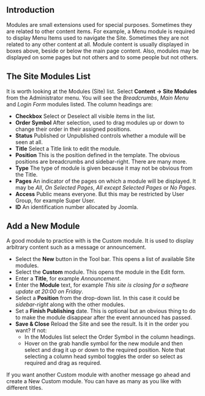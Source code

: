 <!-- Filename: J4.x:Getting_Started:_Adding_a_Module / Display title: Adding a Module -->

## Introduction

Modules are small extensions used for special purposes. Sometimes they
are related to other content items. For example, a Menu module is
required to display Menu Items used to navigate the Site. Sometimes they
are not related to any other content at all. Module content is usually
displayed in boxes above, beside or below the main page content. Also,
modules may be displayed on some pages but not others and to some people
but not others.

## The Site Modules List

It is worth looking at the Modules (Site) list. Select
**Content → Site Modules** from the Administrator menu. You will see
the *Breadcrumbs*, *Main Menu* and *Login Form* modules listed. The column
headings are:

- **Checkbox** Select or Deselect all visible items in the list.
- **Order Symbol** After selection, used to drag modules up or down to
  change their order in their assigned positions.
- **Status** Published or Unpublished controls whether a module will be
  seen at all.
- **Title** Select a Title link to edit the module.
- **Position** This is the position defined in the template. The
  obvious positions are breadcrumbs and sidebar-right. There are many
  more.
- **Type** The type of module is given because it may not be obvious
  from the Title.
- **Pages** An indicator of the pages on which a module will be displayed. It 
  may be *All*, *On Selected Pages*, *All except Selected Pages* or *No Pages*.
- **Access** Public means everyone. But this may be restricted by User
  Group, for example Super User.
- **ID** An identification number allocated by Joomla.

## Add a New Module

A good module to practice with is the Custom module. It is used to
display arbitrary content such as a message or announcement.

- Select the **New** button in the Tool bar. This opens a list of
  available Site modules.
- Select the **Custom** module. This opens the module in the Edit form.
- Enter a **Title**, for example *Announcement*.
- Enter the **Module** text, for example *This site is closing for a
  software update at 20:00 on Friday*.
- Select a **Position** from the drop-down list. In this case it could be
  *sidebar-right* along with the other modules.
- Set a **Finish Publishing** date. This is optional but an obvious
  thing to do to make the module disappear after the event announced has
  passed.
- **Save & Close** Reload the Site and see the result. Is it in the order
  you want? If not:
  - In the Modules list select the Order Symbol in the column headings.
  - Hover on the grab handle symbol for the new module and then select
    and drag it up or down to the required position. Note that selecting
    a column head symbol toggles the order so select as required and
    drag as required.

If you want another Custom module with another message go ahead and
create a New Custom module. You can have as many as you like with
different titles.
